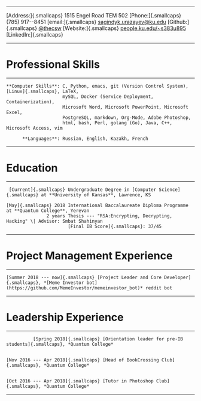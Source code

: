   ----------------------------------------------------------------------------------- -- -------------------------------------------------------------
  [Address:]{.smallcaps} 1515 Engel Road TEM 502                                         [Phone:]{.smallcaps} (785) 917--8451
  [email:]{.smallcaps} <sagindyk.urazayev@ku.edu>                                        [Github:]{.smallcaps} [\@thecsw](https://github.com/thecsw)
  [Website:]{.smallcaps} [people.ku.edu/\~s383u895](http://people.ku.edu/~s383u895)      [LinkedIn:]{.smallcaps} []()
  ----------------------------------------------------------------------------------- -- -------------------------------------------------------------

Professional Skills
===================

  ---------------------- -----------------------------------------------------------------------------
    **Computer Skills**: C, Python, emacs, git (Version Control System), [Linux]{.smallcaps}, LaTeX,
                         mySQL, Docker (Service Deployment, Containerization),
                         Microsoft Word, Microsoft PowerPoint, Microsoft Excel,
                         PostgreSQL, markdown, Org-Mode, Adobe Photoshop,
                         html, bash, Perl, golang (Go), Java, C++, Microsoft Access, vim
                         
          **Languages**: Russian, English, Kazakh, French
  ---------------------- -----------------------------------------------------------------------------

Education
=========

  ------------------------ --------------------------------------------------------------------------------------------------
     [Current]{.smallcaps} Undergraduate Degree in [Computer Science]{.smallcaps} at **University of Kansas**, Lawrence, KS
                           
    [May]{.smallcaps} 2018 International Baccalaureate Diploma Programme at **Quantum College**, Yerevan
                   2 years Thesis --- "RSA:Encrypting, Decrypting, Hacking" \| Advisor: Smbat Shahinyan
                           [Final IB Score]{.smallcaps}: 37/45
                           
  ------------------------ --------------------------------------------------------------------------------------------------

Project Management Experience
=============================

  ----------------------------------- -------------------------------------------------------------------------------------------------------------------------------------
    [Summer 2018 --- now]{.smallcaps} [Project Leader and Core Developer]{.smallcaps}, *[Meme Investor bot](https://github.com/MemeInvestor/memeinvestor_bot)* reddit bot
                                      
                                      
  ----------------------------------- -------------------------------------------------------------------------------------------------------------------------------------

Leadership Experience
=====================

  ------------------------------------- -------------------------------------------------------------------------
              [Spring 2018]{.smallcaps} [Orientation leader for pre-IB students]{.smallcaps}, *Quantum College*
                                        
                                        
    [Nov 2016 --- Apr 2018]{.smallcaps} [Head of BookCrossing Club]{.smallcaps}, *Quantum College*
                                        
                                        
    [Oct 2016 --- Apr 2018]{.smallcaps} [Tutor in Photoshop Club]{.smallcaps}, *Quantum College*
                                        
  ------------------------------------- -------------------------------------------------------------------------
